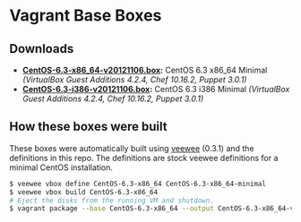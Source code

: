 # Vagrant Base Boxes

## Downloads

* **[CentOS-6.3-x86_64-v20121106.box](https://github.com/downloads/NREL/vagrant-boxes/CentOS-6.3-x86_64-v20121106.box):** CentOS 6.3 x86\_64 Minimal *(VirtualBox Guest Additions 4.2.4, Chef 10.16.2, Puppet 3.0.1)*
* **[CentOS-6.3-i386-v20121106.box](https://github.com/downloads/NREL/vagrant-boxes/CentOS-6.3-i386-v20121106.box):** CentOS 6.3 i386 Minimal *(VirtualBox Guest Additions 4.2.4, Chef 10.16.2, Puppet 3.0.1)*

## How these boxes were built

These boxes were automatically built using [veewee](https://github.com/jedi4ever/veewee) (0.3.1) and the definitions in this repo. The definitions are stock veewee definitions for a minimal CentOS installation.

```sh
$ veewee vbox define CentOS-6.3-x86_64 CentOS-6.3-x86_64-minimal
$ veewee vbox build CentOS-6.3-x86_64
# Eject the disks from the running VM and shutdown.
$ vagrant package --base CentOS-6.3-x86_64 --output CentOS-6.3-x86_64-v20121106.box
```
